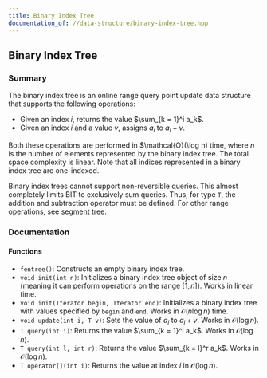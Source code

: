 ```yaml
---
title: Binary Index Tree
documentation_of: //data-structure/binary-index-tree.hpp
---
```


## Binary Index Tree

### Summary

The binary index tree is an online range query point update data structure that supports the following operations:
- Given an index $i$, returns the value $\sum_{k = 1}^i a_k$.
- Given an index $i$ and a value $v$, assigns $a_i$ to $a_i + v$.

Both these operations are performed in $\mathcal{O}(\log n) time, where $n$ is the number of elements represented by the binary index tree. The total space complexity is linear. Note that all indices represented in a binary index tree are one-indexed.

Binary index trees cannot support non-reversible queries. This almost completely limits BIT to exclusively sum queries. Thus, for type `T`, the addition and subtraction operator must be defined. For other range operations, see [segment tree](https://dutinmeow.github.io/library/data-structure/segment-tree.hpp).

### Documentation

#### Functions

- `fentree()`: Constructs an empty binary index tree.
- `void init(int n)`: Initializes a binary index tree object of size $n$ (meaning it can perform operations on the range $[1, n]$). Works in linear time.
- `void init(Iterator begin, Iterator end)`: Initializes a binary index tree with values specified by $\texttt{begin}$ and $\texttt{end}$. Works in $\mathcal{O}(n \log n)$ time.
- `void update(int i, T v)`: Sets the value of $a_i$ to $a_i + v$. Works in $\mathcal{O}(\log n)$.
- `T query(int i)`: Returns the value $\sum_{k = 1}^i a_k$. Works in $\mathcal{O}(\log n)$.
- `T query(int l, int r)`: Returns the value $\sum_{k = l}^r a_k$. Works in $\mathcal{O}(\log n)$.
- `T operator[](int i)`: Returns the value at index $i$ in $\mathcal{O}(\log n)$. 

